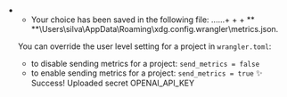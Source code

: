 - * Your choice has been saved in the following file: ..\..\..+ + + ** **\Users\silva\AppData\Roaming\xdg.config\.wrangler\metrics.json.

  You can override the user level setting for a project in `wrangler.toml`:

   - to disable sending metrics for a project: `send_metrics = false`
   - to enable sending metrics for a project: `send_metrics = true`
✨ Success! Uploaded secret OPENAI_API_KEY
